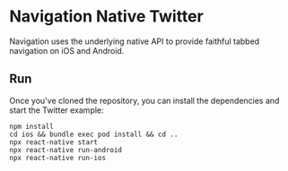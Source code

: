 # Navigation Native Twitter
Navigation uses the underlying native API to provide faithful tabbed navigation on iOS and Android.

## Run
Once you've cloned the repository, you can install the dependencies and start the Twitter example:

    npm install
    cd ios && bundle exec pod install && cd ..
    npx react-native start
    npx react-native run-android
    npx react-native run-ios
